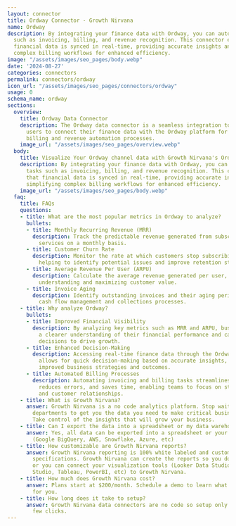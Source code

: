 ```yaml
---
layout: connector
title: Ordway Connector - Growth Nirvana
name: Ordway
description: By integrating your finance data with Ordway, you can automate key tasks
  such as invoicing, billing, and revenue recognition. This connector ensures that
  financial data is synced in real-time, providing accurate insights and simplifying
  complex billing workflows for enhanced efficiency.
image: "/assets/images/seo_pages/body.webp"
date: '2024-08-27'
categories: connectors
permalink: connectors/ordway
icon_url: "/assets/images/seo_pages/connectors/ordway"
usage: 0
schema_name: ordway
sections:
  overview:
    title: Ordway Data Connector
    description: The Ordway data connector is a seamless integration tool that allows
      users to connect their finance data with the Ordway platform for streamlined
      billing and revenue automation processes.
    image_url: "/assets/images/seo_pages/overview.webp"
  body:
    title: Visualize Your Ordway channel data with Growth Nirvana's Ordway Connector
    description: By integrating your finance data with Ordway, you can automate key
      tasks such as invoicing, billing, and revenue recognition. This connector ensures
      that financial data is synced in real-time, providing accurate insights and
      simplifying complex billing workflows for enhanced efficiency.
    image_url: "/assets/images/seo_pages/body.webp"
  faq:
    title: FAQs
    questions:
    - title: What are the most popular metrics in Ordway to analyze?
      bullets:
      - title: Monthly Recurring Revenue (MRR)
        description: Track the predictable revenue generated from subscription-based
          services on a monthly basis.
      - title: Customer Churn Rate
        description: Monitor the rate at which customers stop subscribing to services,
          helping to identify potential issues and improve retention strategies.
      - title: Average Revenue Per User (ARPU)
        description: Calculate the average revenue generated per user, essential for
          understanding and maximizing customer value.
      - title: Invoice Aging
        description: Identify outstanding invoices and their aging periods to optimize
          cash flow management and collections processes.
    - title: Why analyze Ordway?
      bullets:
      - title: Improved Financial Visibility
        description: By analyzing key metrics such as MRR and ARPU, businesses gain
          a clearer understanding of their financial performance and can make data-driven
          decisions to drive growth.
      - title: Enhanced Decision-Making
        description: Accessing real-time finance data through the Ordway connector
          allows for quick decision-making based on accurate insights, leading to
          improved business strategies and outcomes.
      - title: Automated Billing Processes
        description: Automating invoicing and billing tasks streamlines operations,
          reduces errors, and saves time, enabling teams to focus on strategic initiatives
          and customer relationships.
    - title: What is Growth Nirvana?
      answer: Growth Nirvana is a no code analytics platform. Stop waiting for other
        departments to get you the data you need to make critical business decisions.
        Take control of the insights that will grow your business.
    - title: Can I export the data into a spreadsheet or my data warehouse?
      answer: Yes, all data can be exported into a spreadsheet or your data warehouse
        (Google BigQuery, AWS, Snowflake, Azure, etc)
    - title: How customizable are Growth Nirvana reports?
      answer: Growth Nirvana reporting is 100% white labeled and customized to your
        specifications. Growth Nirvana can create the reports so you don’t have to
        or you can connect your visualization tools (Looker Data Studio/Google Data
        Studio, Tableau, PowerBI, etc) to Growth Nirvana.
    - title: How much does Growth Nirvana cost?
      answer: Plans start at $200/month. Schedule a demo to learn what plan is best
        for you.
    - title: How long does it take to setup?
      answer: Growth Nirvana data connectors are no code so setup only requires a
        few clicks.
---
```


